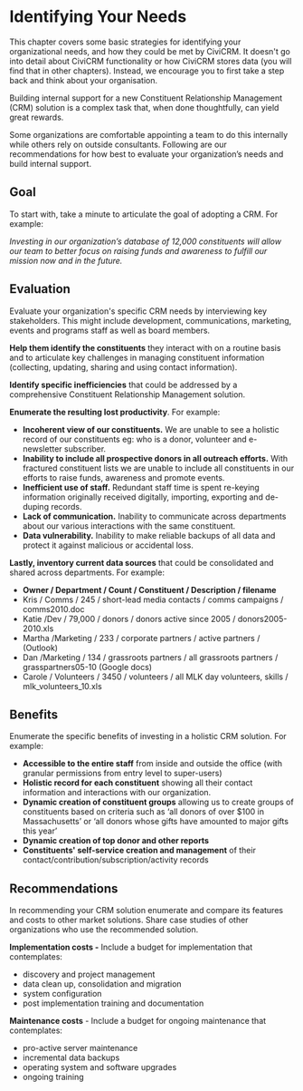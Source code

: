 Identifying Your Needs
======================

This chapter covers some basic strategies for identifying your
organizational needs, and how they could be met by CiviCRM. It doesn't
go into detail about CiviCRM functionality or how CiviCRM stores data
(you will find that in other chapters). Instead, we encourage you to
first take a step back and think about your organisation.

Building internal support for a new Constituent Relationship Management
(CRM) solution is a complex task that, when done thoughtfully, can yield
great rewards.

Some organizations are comfortable appointing a team to do this
internally while others rely on outside consultants. Following are our
recommendations for how best to evaluate your organization’s needs and
build internal support.

Goal
----

To start with, take a minute to articulate the goal of adopting a CRM.
For example:

*Investing in our organization’s database of 12,000 constituents will
allow our team to better focus on raising funds and awareness to fulfill
our mission now and in the future.*

Evaluation
----------

Evaluate your organization's specific CRM needs by interviewing key
stakeholders. This might include development, communications, marketing,
events and programs staff as well as board members.

**Help them identify the constituents** they interact with on a routine
basis and to articulate key challenges in managing constituent
information (collecting, updating, sharing and using contact
information).

**Identify specific inefficiencies** that could be addressed by a
comprehensive Constituent Relationship Management solution.

**Enumerate the resulting lost productivity**. For example:

-   **Incoherent view of our constituents.** We are unable to see a
    holistic record of our constituents eg: who is a donor, volunteer
    and e-newsletter subscriber.
-   **Inability to include all prospective donors in all outreach
    efforts.** With fractured constituent lists we are unable to include
    all constituents in our efforts to raise funds, awareness and
    promote events.
-   **Inefficient use of staff.** Redundant staff time is spent re-keying
    information originally received digitally, importing, exporting and
    de-duping records.
-   **Lack of communication.** Inability to communicate across
    departments about our various interactions with the same
    constituent.
-   **Data vulnerability.** Inability to make reliable backups of all
    data and protect it against malicious or accidental loss.


**Lastly, inventory current data sources** that could be consolidated
and shared across departments. For example:

-   **Owner / Department / Count / Constituent / Description /
    filename**
-   Kris / Comms / 245 / short-lead media contacts / comms campaigns /
    comms2010.doc
-   Katie /Dev / 79,000 / donors / donors active since 2005 /
    donors2005-2010.xls
-   Martha /Marketing / 233 / corporate partners / active partners /
    (Outlook)
-   Dan /Marketing / 134 / grassroots partners / all grassroots partners
    / grasspartners05-10 (Google docs)
-   Carole / Volunteers / 3450 / volunteers / all MLK day volunteers,
    skills / mlk_volunteers_10.xls

Benefits
--------

Enumerate the specific benefits of investing in a holistic CRM solution.
For example:

-   **Accessible to the entire staff** from inside and outside the
    office (with granular permissions from entry level to super-users)
-   **Holistic record for each constituent** showing all their contact
    information and interactions with our organization.
-   **Dynamic creation of constituent groups** allowing us to create
    groups of constituents based on criteria such as ‘all donors of over
    $100 in Massachusetts’ or ‘all donors whose gifts have amounted to
    major gifts this year’
-   **Dynamic creation of top donor and other reports**
-   **Constituents' self-service creation and management** of their
    contact/contribution/subscription/activity records

Recommendations
---------------

In recommending your CRM solution enumerate and compare its features and
costs to other market solutions. Share case studies of other
organizations who use the recommended solution.

**Implementation costs -** Include a budget for implementation that
contemplates:

-   discovery and project management
-   data clean up, consolidation and migration
-   system configuration
-   post implementation training and documentation

**Maintenance costs** - Include a budget for ongoing maintenance that
contemplates:

-   pro-active server maintenance
-   incremental data backups
-   operating system and software upgrades
-   ongoing training


